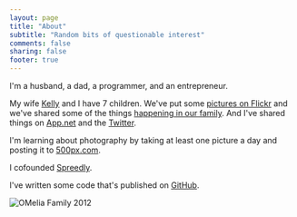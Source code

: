 ```yaml
---
layout: page
title: "About"
subtitle: "Random bits of questionable interest"
comments: false
sharing: false
footer: true
---
```

I'm a husband, a dad, a programmer, and an entrepreneur.

My wife [Kelly](http://kellyomelia.com) and I have 7 children.  We've put some [pictures on Flickr](http://www.flickr.com/photos/omelia/) and we've shared some of the things [happening in our family](http://omeliaramble.com).  And I've shared things on [App.net](https://alpha.app.net/duff) and the [Twitter](http://twitter.com/duffomelia).

I'm learning about photography by taking at least one picture a day and posting it to [500px.com](http://500px.com/duff).

I cofounded [Spreedly](http://spreedly.com).

I've written some code that's published on [GitHub](http://github.com/duff).

![OMelia Family 2012](/files/omelia_family_2012.jpg)
